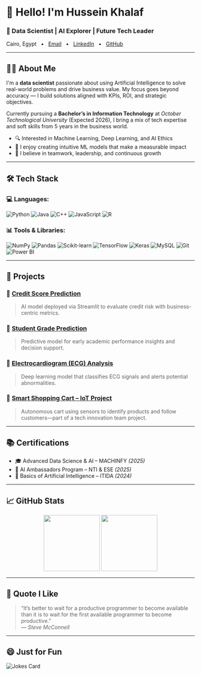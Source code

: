 # 👋 Hello! I'm Hussein Khalaf  
### 🎯 Data Scientist | AI Explorer | Future Tech Leader  
<p align="left">
  Cairo, Egypt &nbsp; • &nbsp; <a href="mailto:husseinkhalafhussein75@gmail.com">Email</a> &nbsp; • &nbsp;
  <a href="https://www.linkedin.com/in/hussein-khalaf-507831265/">LinkedIn</a> &nbsp; • &nbsp;
  <a href="https://github.com/Hussien-khalaf-1974">GitHub</a>
</p>

---

## 🧑‍💻 About Me

I'm a **data scientist** passionate about using Artificial Intelligence to solve real-world problems and drive business value. My focus goes beyond accuracy — I build solutions aligned with KPIs, ROI, and strategic objectives.

Currently pursuing a **Bachelor’s in Information Technology** at *October Technological University* (Expected 2026), I bring a mix of tech expertise and soft skills from 5 years in the business world.

- 🔍 Interested in Machine Learning, Deep Learning, and AI Ethics
- 🧠 I enjoy creating intuitive ML models that make a measurable impact
- 🤝 I believe in teamwork, leadership, and continuous growth

---

## 🛠 Tech Stack

### 💻 Languages:
![Python](https://img.shields.io/badge/Python-3776AB?style=flat&logo=python&logoColor=white)
![Java](https://img.shields.io/badge/Java-007396?style=flat&logo=java&logoColor=white)
![C++](https://img.shields.io/badge/C++-00599C?style=flat&logo=cplusplus&logoColor=white)
![JavaScript](https://img.shields.io/badge/JavaScript-F7DF1E?style=flat&logo=javascript&logoColor=black)
![R](https://img.shields.io/badge/R-276DC3?style=flat&logo=r&logoColor=white)

### 📊 Tools & Libraries:
![NumPy](https://img.shields.io/badge/NumPy-013243?style=flat&logo=numpy&logoColor=white)
![Pandas](https://img.shields.io/badge/Pandas-150458?style=flat&logo=pandas&logoColor=white)
![Scikit-learn](https://img.shields.io/badge/Scikit--learn-F7931E?style=flat&logo=scikit-learn&logoColor=white)
![TensorFlow](https://img.shields.io/badge/TensorFlow-FF6F00?style=flat&logo=tensorflow&logoColor=white)
![Keras](https://img.shields.io/badge/Keras-D00000?style=flat&logo=keras&logoColor=white)
![MySQL](https://img.shields.io/badge/MySQL-4479A1?style=flat&logo=mysql&logoColor=white)
![Git](https://img.shields.io/badge/Git-F05032?style=flat&logo=git&logoColor=white)
![Power BI](https://img.shields.io/badge/PowerBI-F2C811?style=flat&logo=powerbi&logoColor=black)

---

## 📂 Projects

### 🔹 [Credit Score Prediction](#)
> AI model deployed via Streamlit to evaluate credit risk with business-centric metrics.

### 🔹 [Student Grade Prediction](#)
> Predictive model for early academic performance insights and decision support.

### 🔹 [Electrocardiogram (ECG) Analysis](#)
> Deep learning model that classifies ECG signals and alerts potential abnormalities.

### 🔹 [Smart Shopping Cart – IoT Project](#)
> Autonomous cart using sensors to identify products and follow customers—part of a tech innovation team project.

---

## 📚 Certifications

- 🎓 Advanced Data Science & AI – MACHINFY *(2025)*
- 🤖 AI Ambassadors Program – NTI & ESE *(2025)*
- 📘 Basics of Artificial Intelligence – ITIDA *(2024)*

---

## 📈 GitHub Stats

<p align="center">
  <img src="https://github-readme-stats.vercel.app/api?username=Hussien-khalaf-1974&show_icons=true&theme=dark&count_private=true" height="150" />
  <img src="https://github-readme-stats.vercel.app/api/top-langs/?username=Hussien-khalaf-1974&layout=compact&theme=dark" height="150" />
</p>

---

## 💬 Quote I Like
> “It’s better to wait for a productive programmer to become available than it is to wait for the first available programmer to become productive.”  
> — *Steve McConnell*

---

## 😄 Just for Fun
<img src="https://readme-jokes.vercel.app/api" alt="Jokes Card" />
